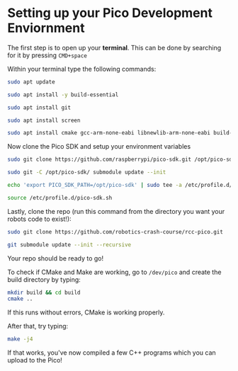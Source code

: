 # **Setting up your Pico Development Enviornment**

The first step is to open up your **terminal**. This can be done by searching for it by pressing `CMD+space`

Within your terminal type the following commands:
```bash
sudo apt update

sudo apt install -y build-essential

sudo apt install git

sudo apt install screen

sudo apt install cmake gcc-arm-none-eabi libnewlib-arm-none-eabi build-essential libstdc++-arm-none-eabi-newlib
```

Now clone the Pico SDK and setup your environment variables

```bash
sudo git clone https://github.com/raspberrypi/pico-sdk.git /opt/pico-sdk

sudo git -C /opt/pico-sdk/ submodule update --init

echo 'export PICO_SDK_PATH=/opt/pico-sdk' | sudo tee -a /etc/profile.d/pico-sdk.sh

source /etc/profile.d/pico-sdk.sh
```

Lastly, clone the repo (run this command from the directory you want your robots code to exist!):

```bash
sudo git clone https://github.com/robotics-crash-course/rcc-pico.git

git submodule update --init --recursive
```

Your repo should be ready to go!

To check if CMake and Make are working, go to `/dev/pico` and create the build directory by typing:
```bash
mkdir build && cd build
cmake ..
```
If this runs without errors, CMake is working properly.

After that, try typing:
```bash
make -j4
```

If that works, you've now compiled a few C++ programs which you can upload to the Pico!